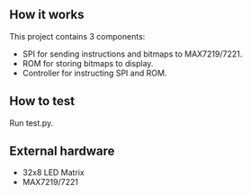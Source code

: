 <!---

This file is used to generate your project datasheet. Please fill in the information below and delete any unused
sections.

You can also include images in this folder and reference them in the markdown. Each image must be less than
512 kb in size, and the combined size of all images must be less than 1 MB.
-->

## How it works

This project contains 3 components:
* SPI for sending instructions and bitmaps to MAX7219/7221.
* ROM for storing bitmaps to display.
* Controller for instructing SPI and ROM.

## How to test

Run test.py.

## External hardware

* 32x8 LED Matrix
* MAX7219/7221

